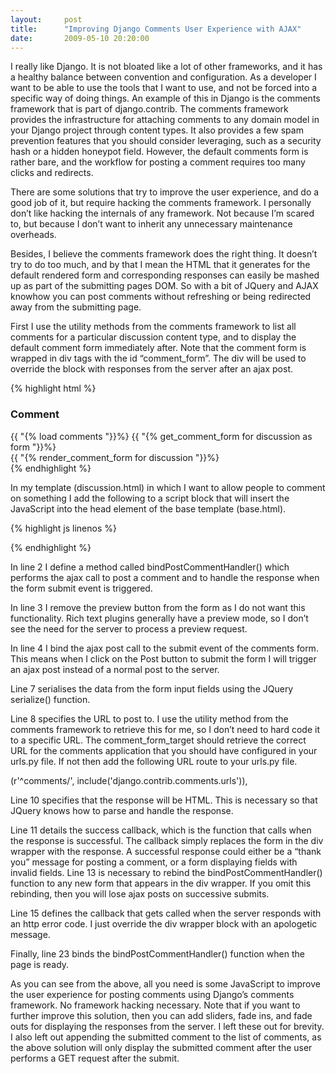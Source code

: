 ```yaml
---
layout:     post
title:      "Improving Django Comments User Experience with AJAX"
date:       2009-05-10 20:20:00
---
```


I really like Django. It is not bloated like a lot of other frameworks, and it has a healthy balance between convention and configuration. As a developer I want to be able to use the tools that I want to use, and not be forced into a specific way of doing things. An example of this in Django is the comments framework that is part of django.contrib. The comments framework provides the infrastructure for attaching comments to any domain model in your Django project through content types. It also provides a few spam prevention features that you should consider leveraging, such as a security hash or a hidden honeypot field. However, the default comments form is rather bare, and the workflow for posting a comment requires too many clicks and redirects.

There are some solutions that try to improve the user experience, and do a good job of it, but require hacking the comments framework. I personally don’t like hacking the internals of any framework. Not because I’m scared to, but because I don’t want to inherit any unnecessary maintenance overheads.

Besides, I believe the comments framework does the right thing. It doesn’t try to do too much, and by that I mean the HTML that it generates for the default rendered form and corresponding responses can easily be mashed up as part of the submitting pages DOM. So with a bit of JQuery and AJAX knowhow you can post comments without refreshing or being redirected away from the submitting page.

First I use the utility methods from the comments framework to list all comments for a particular discussion content type, and to display the default comment form immediately after. Note that the comment form is wrapped in div tags with the id “comment_form”. The div will be used to override the block with responses from the server after an ajax post.

{% highlight html %}
<h3>Comment</h3>
    {{ "{% load comments "}}%}
    {{ "{% get_comment_form for discussion as form "}}%}
    <div id="comment_form">
    {{ "{% render_comment_form for discussion "}}%}
</div>
{% endhighlight %}

In my template (discussion.html) in which I want to allow people to comment on something I add the following to a script block that will insert the JavaScript into the head element of the base template (base.html).

{% highlight js linenos %}
<script type="text/javascript" charset="utf-8">
function bindPostCommentHandler() {
    $('#comment_form form input.submit-preview').remove();
    $('#comment_form form').submit(function() {
        $.ajax({
            type: "POST",
            data: $('#comment_form form').serialize(),
            url: "{{ "{% comment_form_target "}}%}",
            cache: false,
            dataType: "html",
            success: function(html, textStatus) {
                $('#comment_form form').replaceWith(html);
                bindPostCommentHandler();
            },
            error: function (XMLHttpRequest, textStatus, errorThrown) {
                $('#comment_form form').replaceWith('Your comment was unable to be posted at this time.  We apologise for the inconvenience.');
            }
        });
        return false;
    });
}

$(document).ready(function() {
    bindPostCommentHandler();
});
</script>
{% endhighlight %}

In line 2 I define a method called bindPostCommentHandler() which performs the ajax call to post a comment and to handle the response when the form submit event is triggered.

In line 3 I remove the preview button from the form as I do not want this functionality. Rich text plugins generally have a preview mode, so I don’t see the need for the server to process a preview request.

In line 4 I bind the ajax post call to the submit event of the comments form. This means when I click on the Post button to submit the form I will trigger an ajax post instead of a normal post to the server.

Line 7 serialises the data from the form input fields using the JQuery serialize() function.

Line 8 specifies the URL to post to. I use the utility method from the comments framework to retrieve this for me, so I don’t need to hard code it to a specific URL. The comment_form_target should retrieve the correct URL for the comments application that you should have configured in your urls.py file. If not then add the following URL route to your urls.py file.

(r'^comments/', include('django.contrib.comments.urls')),

Line 10 specifies that the response will be HTML. This is necessary so that JQuery knows how to parse and handle the response.

Line 11 details the success callback, which is the function that calls when the response is successful. The callback simply replaces the form in the div wrapper with the response. A successful response could either be a “thank you” message for posting a comment, or a form displaying fields with invalid fields. Line 13 is necessary to rebind the bindPostCommentHandler() function to any new form that appears in the div wrapper. If you omit this rebinding, then you will lose ajax posts on successive submits.

Line 15 defines the callback that gets called when the server responds with an http error code. I just override the div wrapper block with an apologetic message.

Finally, line 23 binds the bindPostCommentHandler() function when the page is ready.

As you can see from the above, all you need is some JavaScript to improve the user experience for posting comments using Django’s comments framework. No framework hacking necessary. Note that if you want to further improve this solution, then you can add sliders, fade ins, and fade outs for displaying the responses from the server. I left these out for brevity. I also left out appending the submitted comment to the list of comments, as the above solution will only display the submitted comment after the user performs a GET request after the submit.

